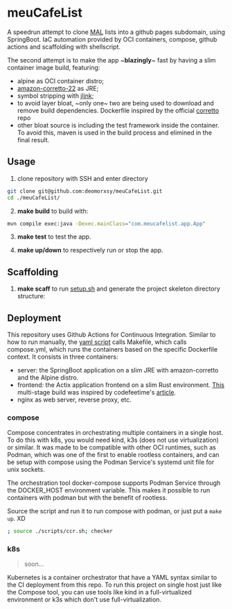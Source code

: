# meuCafeList

A speedrun attempt to clone [MAL](https://myanimelist.net/) lists into a github pages subdomain, using SpringBoot. IaC automation provided by OCI containers, compose, github actions and scaffolding with shellscript.

The second attempt is to make the app ~**blazingly**~ fast by having a slim container image build, featuring:
- alpine as OCI container distro;
- [amazon-corretto-22]() as JRE;
- symbol stripping with [jlink]();
- to avoid layer bloat, ~only one~ two are being used to download and remove build dependencies. Dockerfile inspired by the official [corretto](https://github.com/corretto/corretto-docker/) repo
- other bloat source is including the test framework inside the container. To avoid this, maven is used in the build process and elimined in the final result.

## Usage

1. clone repository with SSH and enter directory
```sh
git clone git@github.com:deomorxsy/meuCafeList.git
cd ./meuCafeList/
```

2. **make build** to build with:
```sh
mvn compile exec:java -Dexec.mainClass="com.meucafelist.app.App"
```
3. **make test** to test the app.

4. **make up/down** to respectively run or stop the app.


## Scaffolding

1. **make scaff** to run [setup.sh](./scripts/skel.sh) and generate the project skeleton directory structure:

## Deployment

This repository uses Github Actions for Continuous Integration. Similar to how to run manually, the [yaml script](./.github/workflows/ci.yml) calls Makefile, which calls compose.yml, which runs the containers based on the specific Dockerfile context. It consists in three containers:
- server: the SpringBoot application on a slim JRE with amazon-corretto and the Alpine distro.
- frontend: the Actix application frontend on a slim Rust environment. [This](./client/Dockerfile) multi-stage build was inspired by codefeetime's [article](https://www.codefeetime.com/post/docker-config-for-actix-web-diesel-and-postgres/).
- nginx as web server, reverse proxy, etc.

### compose

Compose concentrates in orchestrating multiple containers in a single host. To do this with k8s, you would need kind, k3s (does not use virtualization) or similar. It was made to be compatible with other OCI runtimes, such as Podman, which was one of the first to enable rootless containers, and can be setup with compose using the Podman Service's systemd unit file for unix sockets.

The orchestration tool docker-compose supports Podman Service through the DOCKER_HOST environment variable. This makes it possible to run containers with podman but with the benefit of rootless.

Source the script and run it to run compose with podman, or just put a ```make up```. XD

```sh
; source ./scripts/ccr.sh; checker
```

### k8s
> soon...

Kubernetes is a container orchestrator that have a YAML syntax similar to the CI deployment from this repo. To run this project on single host just like the Compose tool, you can use tools like kind in a full-virtualized environment or k3s which don't use full-virtualization.
